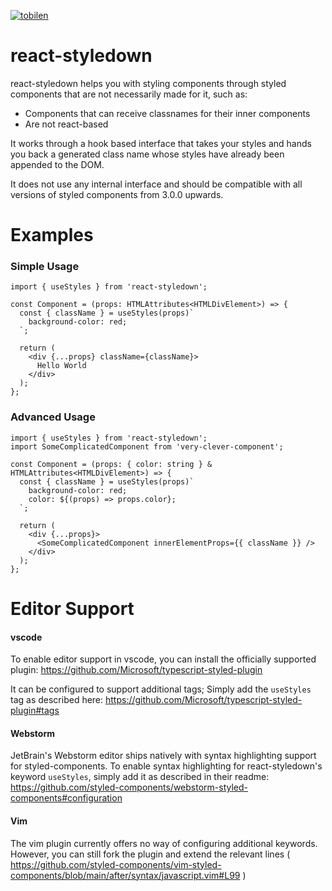 [![tobilen](https://circleci.com/gh/tobilen/react-styledown.svg?style=svg)](https://app.circleci.com/github/tobilen/react-styledown/pipelines~~~~)

# react-styledown

react-styledown helps you with styling components through styled components that are not necessarily made for it, such as:

- Components that can receive classnames for their inner components
- Are not react-based

It works through a hook based interface that takes your styles and hands you back a generated class name whose styles have already been appended to the DOM.

It does not use any internal interface and should be compatible with all versions of styled components from 3.0.0 upwards.

# Examples

### Simple Usage

```tsx
import { useStyles } from 'react-styledown';

const Component = (props: HTMLAttributes<HTMLDivElement>) => {
  const { className } = useStyles(props)`
    background-color: red;
  `;

  return (
    <div {...props} className={className}>
      Hello World
    </div>
  );
};
```

### Advanced Usage

```tsx
import { useStyles } from 'react-styledown';
import SomeComplicatedComponent from 'very-clever-component';

const Component = (props: { color: string } & HTMLAttributes<HTMLDivElement>) => {
  const { className } = useStyles(props)`
    background-color: red;
    color: ${(props) => props.color};
  `;

  return (
    <div {...props}>
      <SomeComplicatedComponent innerElementProps={{ className }} />
    </div>
  );
};
```


# Editor Support

#### vscode

To enable editor support in vscode, you can install the officially supported plugin: https://github.com/Microsoft/typescript-styled-plugin

It can be configured to support additional tags; Simply add the `useStyles` tag as described here: https://github.com/Microsoft/typescript-styled-plugin#tags

#### Webstorm

JetBrain's Webstorm editor ships natively with syntax highlighting support for styled-components. To enable syntax highlighting for react-styledown's keyword `useStyles`, simply add it as described in their readme: https://github.com/styled-components/webstorm-styled-components#configuration

#### Vim

The vim plugin currently offers no way of configuring additional keywords. However, you can still fork the plugin and extend the relevant lines ( https://github.com/styled-components/vim-styled-components/blob/main/after/syntax/javascript.vim#L99 )
